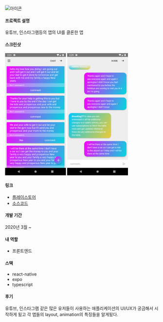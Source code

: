 # 
<img src="https://lh3.googleusercontent.com/mgKay7m5ZbHIWwbqoQKJWjcFSI2N2OfAPjvNuOKES8AdObJe905nevm4QIWqFVSg-e0" alt="아이콘" width="100" />

#### 프로젝트 설명
유튜브, 인스타그램등의 앱의 UI를 클론한 앱
#### 스크린샷
<div dir='ltr'>
    <img src="https://github.com/KoreanThinker/portfolio/blob/master/Images/rn-graphql-screenshot1.png" alt="스크린샷" width="200" />
    <img src="https://github.com/KoreanThinker/portfolio/blob/master/Images/rn-graphql-screenshot2.png" alt="스크린샷" width="200" />
</div>

#### 링크
- [플레이스토어]()
- [소스코드](https://github.com/KoreanThinker/Cloned-App)

#### 개발 기간
2020년 3월 ~
#### 내 역할
- 프론트엔드

#### 스택
- react-native
- expo
- typescript
#### 후기
 유튜브, 인스타그램 같은 많은 유저들이 사용하는 애플리케이션의 UI/UX가 궁금해서 시작하게 됬고 각 앱들의 layout, animation의 특징들을 알게됬다.